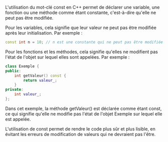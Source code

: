 L'utilisation du mot-clé const en C++ permet de déclarer une variable, une fonction ou une méthode comme étant constante, c'est-à-dire qu'elle ne peut pas être modifiée.

Pour les variables, cela signifie que leur valeur ne peut pas être modifiée après leur initialisation. Par exemple :

```cpp
const int n = 10; // n est une constante qui ne peut pas être modifiée
```

Pour les fonctions et les méthodes, cela signifie qu'elles ne modifient pas l'état de l'objet sur lequel elles sont appelées. Par exemple :

```cpp
class Exemple {
public:
    int getValeur() const {
        return valeur_;
    }
private:
    int valeur_;
};
```

Dans cet exemple, la méthode getValeur() est déclarée comme étant const, ce qui signifie qu'elle ne modifie pas l'état de l'objet Exemple sur lequel elle est appelée.

L'utilisation de const permet de rendre le code plus sûr et plus lisible, en évitant les erreurs de modification de valeurs qui ne devraient pas l'être.